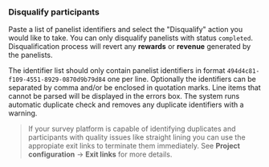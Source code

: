 ### Disqualify participants

Paste a list of panelist identifiers and select the "Disqualify" action you would like to take. You can only disqualify panelists with status ```completed```. Disqualification process will revert any **rewards** or **revenue** generated by the panelists. 

The identifier list should only contain panelist identifiers in format ```494d4c81-f109-4551-8929-0870d9b79d84``` one per line. Optionally the identifiers can be separated by comma and/or be enclosed in quotation marks. Line items that cannot be parsed will be displayed in the errors box. The system runs automatic duplicate check and removes any duplicate identifiers with a warning.

> If your survey platform is capable of identifying duplicates and participants with quality issues like straight lining you can use the appropiate exit links to terminate them immediately. See **Project configuration** -> **Exit links** for more details.
